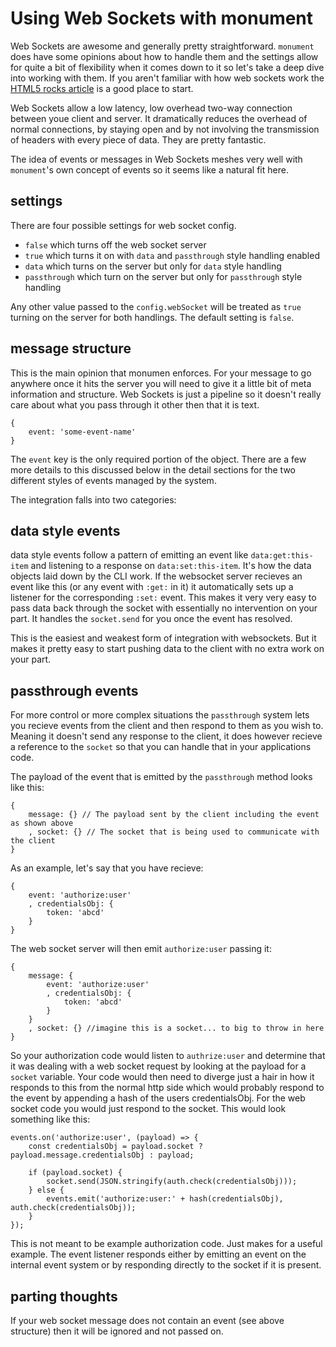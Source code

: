 # Using Web Sockets with monument

Web Sockets are awesome and generally pretty straightforward. `monument` does have some opinions about how to handle them and the settings allow for quite a bit of flexibility when it comes down to it so let's take a deep dive into working with them. If you aren't familiar with how web sockets work the [HTML5 rocks article](http://www.html5rocks.com/en/tutorials/websockets/basics/) is a good place to start. 

Web Sockets allow a low latency, low overhead two-way connection between youe client and server. It dramatically reduces the overhead of normal connections, by staying open and by not involving the transmission of headers with every piece of data. They are pretty fantastic.

The idea of events or messages in Web Sockets meshes very well with `monument`'s own concept of events so it seems like a natural fit here.

## settings

There are four possible settings for web socket config.
- `false` which turns off the web socket server
- `true` which turns it on with `data` and `passthrough` style handling enabled
- `data` which turns on the server but only for `data` style handling
- `passthrough` which turn on the server but only for `passthrough` style handling

Any other value passed to the `config.webSocket` will be treated as `true` turning on the server for both handlings. The default setting is `false`.

## message structure

This is the main opinion that monumen enforces. For your message to go anywhere once it hits the server you will need to give it a little bit of meta information and structure. Web Sockets is just a pipeline so it doesn't really care about what you pass through it other then that it is text.

```
{
    event: 'some-event-name'
}
```

The `event` key is the only required portion of the object. There are a few more details to this discussed below in the detail sections for the two different styles of events managed by the system.

The integration falls into two categories:

## data style events

data style events follow a pattern of emitting an event like `data:get:this-item` and listening to a response on `data:set:this-item`. It's how the data objects laid down by the CLI work. If the websocket server recieves an event like this (or any event with `:get:` in it) it automatically sets up a listener for the corresponding `:set:` event. This makes it very very easy to pass data back through the socket with essentially no intervention on your part. It handles the `socket.send` for you once the event has resolved.

This is the easiest and weakest form of integration with websockets. But it makes it pretty easy to start pushing data to the client with no extra work on your part.

## passthrough events

For more control or more complex situations the `passthrough` system lets you recieve events from the client and then respond to them as you wish to. Meaning it doesn't send any response to the client, it does however recieve a reference to the `socket` so that you can handle that in your applications code.

The payload of the event that is emitted by the `passthrough` method looks like this:
```
{
    message: {} // The payload sent by the client including the event as shown above
    , socket: {} // The socket that is being used to communicate with the client
}
```

As an example, let's say that you have recieve:
```
{
    event: 'authorize:user'
    , credentialsObj: {
        token: 'abcd'
    }
}
```

The web socket server will then emit `authorize:user` passing it: 
```
{
    message: {
        event: 'authorize:user'
        , credentialsObj: {
            token: 'abcd'
        }
    }
    , socket: {} //imagine this is a socket... to big to throw in here
}
```

So your authorization code would listen to `authrize:user` and determine that it was dealing with a web socket request by looking at the payload for a `socket` variable. Your code would then need to diverge just a hair in how it responds to this from the normal http side which would probably respond to the event by appending a hash of the users credentialsObj. For the web socket code you would just respond to the socket. This would look something like this:

```
events.on('authorize:user', (payload) => {
    const credentialsObj = payload.socket ? payload.message.credentialsObj : payload;

    if (payload.socket) {
        socket.send(JSON.stringify(auth.check(credentialsObj)));
    } else {
        events.emit('authorize:user:' + hash(credentialsObj), auth.check(credentialsObj));
    }
});
```

This is not meant to be example authorization code. Just makes for a useful example. The event listener responds either by emitting an event on the internal event system or by responding directly to the socket if it is present.

## parting thoughts

If your web socket message does not contain an event (see above structure) then it will be ignored and not passed on. 
